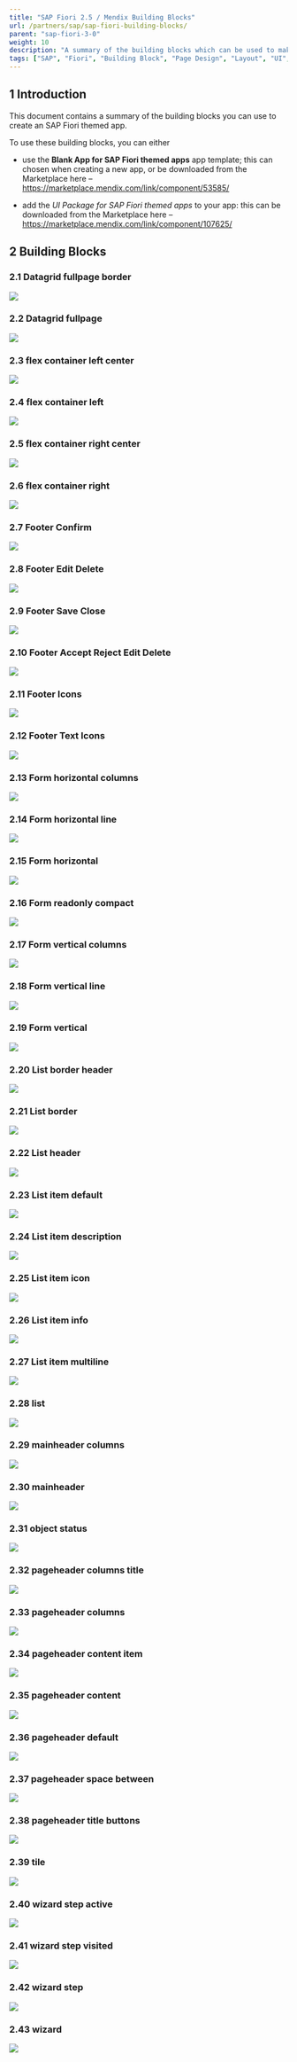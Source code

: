 ```yaml
---
title: "SAP Fiori 2.5 / Mendix Building Blocks"
url: /partners/sap/sap-fiori-building-blocks/
parent: "sap-fiori-3-0"
weight: 10
description: "A summary of the building blocks which can be used to make an SAP Fiori version 2.5 themed app"
tags: ["SAP", "Fiori", "Building Block", "Page Design", "Layout", "UI", "UX", "2.5"]
---
```


## 1 Introduction

This document contains a summary of the building blocks you can use to create an SAP Fiori themed app.

To use these building blocks, you can either

* use the **Blank App for SAP Fiori themed apps** app template; this can chosen when creating a new app, or be downloaded from the Marketplace here – https://marketplace.mendix.com/link/component/53585/

* add the *UI Package for SAP Fiori themed apps* to your app: this can be downloaded from the Marketplace here – https://marketplace.mendix.com/link/component/107625/

## 2 Building Blocks

### 2.1 Datagrid fullpage border

![](/attachments/partners/sap/sap-fiori-building-blocks/image1.png)

### 2.2 Datagrid fullpage

![](/attachments/partners/sap/sap-fiori-building-blocks/image2.png)

### 2.3 flex container left center

![](/attachments/partners/sap/sap-fiori-building-blocks/image3.png)

### 2.4 flex container left

![](/attachments/partners/sap/sap-fiori-building-blocks/image4.png)

### 2.5 flex container right center

![](/attachments/partners/sap/sap-fiori-building-blocks/image5.png)

### 2.6 flex container right

![](/attachments/partners/sap/sap-fiori-building-blocks/image6.png)

### 2.7 Footer Confirm

![](/attachments/partners/sap/sap-fiori-building-blocks/image7.png)

### 2.8 Footer Edit Delete

![](/attachments/partners/sap/sap-fiori-building-blocks/image8.png)

### 2.9 Footer Save Close

![](/attachments/partners/sap/sap-fiori-building-blocks/image9.png)

### 2.10 Footer Accept Reject Edit Delete

![](/attachments/partners/sap/sap-fiori-building-blocks/image10.png)

### 2.11 Footer Icons

![](/attachments/partners/sap/sap-fiori-building-blocks/image11.png)

### 2.12 Footer Text Icons

![](/attachments/partners/sap/sap-fiori-building-blocks/image12.png)

### 2.13 Form horizontal columns

![](/attachments/partners/sap/sap-fiori-building-blocks/image13.png)

### 2.14 Form horizontal line

![](/attachments/partners/sap/sap-fiori-building-blocks/image14.png)

### 2.15 Form horizontal

![](/attachments/partners/sap/sap-fiori-building-blocks/image15.png)

### 2.16 Form readonly compact

![](/attachments/partners/sap/sap-fiori-building-blocks/image16.png)

### 2.17 Form vertical columns

![](/attachments/partners/sap/sap-fiori-building-blocks/image17.png)

### 2.18 Form vertical line

![](/attachments/partners/sap/sap-fiori-building-blocks/image18.png)

### 2.19 Form vertical

![](/attachments/partners/sap/sap-fiori-building-blocks/image19.png)

### 2.20 List border header

![](/attachments/partners/sap/sap-fiori-building-blocks/image20.png)

### 2.21 List border

![](/attachments/partners/sap/sap-fiori-building-blocks/image21.png)

### 2.22 List header

![](/attachments/partners/sap/sap-fiori-building-blocks/image22.png)

### 2.23 List item default

![](/attachments/partners/sap/sap-fiori-building-blocks/image23.png)

### 2.24 List item description

![](/attachments/partners/sap/sap-fiori-building-blocks/image24.png)

### 2.25 List item icon

![](/attachments/partners/sap/sap-fiori-building-blocks/image25.png)

### 2.26 List item info

![](/attachments/partners/sap/sap-fiori-building-blocks/image26.png)

### 2.27 List item multiline

![](/attachments/partners/sap/sap-fiori-building-blocks/image27.png)

### 2.28 list

![](/attachments/partners/sap/sap-fiori-building-blocks/image28.png)

### 2.29 mainheader columns

![](/attachments/partners/sap/sap-fiori-building-blocks/image29.png)

### 2.30 mainheader

![](/attachments/partners/sap/sap-fiori-building-blocks/image30.png)

### 2.31 object status

![](/attachments/partners/sap/sap-fiori-building-blocks/image31.png)

### 2.32 pageheader columns title

![](/attachments/partners/sap/sap-fiori-building-blocks/image32.png)

### 2.33 pageheader columns

![](/attachments/partners/sap/sap-fiori-building-blocks/image33.png)

### 2.34 pageheader content item

![](/attachments/partners/sap/sap-fiori-building-blocks/image34.png)

### 2.35 pageheader content

![](/attachments/partners/sap/sap-fiori-building-blocks/image35.png)

### 2.36 pageheader default

![](/attachments/partners/sap/sap-fiori-building-blocks/image36.png)

### 2.37 pageheader space between

![](/attachments/partners/sap/sap-fiori-building-blocks/image37.png)

### 2.38 pageheader title buttons

![](/attachments/partners/sap/sap-fiori-building-blocks/image38.png)

### 2.39 tile

![](/attachments/partners/sap/sap-fiori-building-blocks/image39.png)

### 2.40 wizard step active

![](/attachments/partners/sap/sap-fiori-building-blocks/image40.png)

### 2.41 wizard step visited

![](/attachments/partners/sap/sap-fiori-building-blocks/image41.png)

### 2.42 wizard step

![](/attachments/partners/sap/sap-fiori-building-blocks/image42.png)

### 2.43 wizard

![](/attachments/partners/sap/sap-fiori-building-blocks/image43.png)
